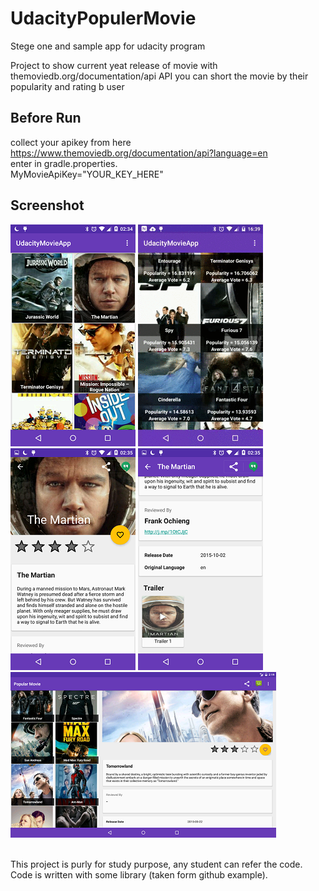 # UdacityPopulerMovie
Stege one and sample app for udacity program

Project to show current yeat release of movie with 
themoviedb.org/documentation/api API
you can short the movie by their popularity and rating b user

Before Run
------------------------
collect your apikey from here <href a>https://www.themoviedb.org/documentation/api?language=en</a>
<br>enter in gradle.properties.
<br>MyMovieApiKey="YOUR_KEY_HERE"

Screenshot
------------------------
![Screenshot](/screenshot_gif_demo/device-home.png "Sample demo of project")
![Demo](/screenshot_gif_demo/screen.gif "Sample demo of project")
<br>
![MobileDetailView](/screenshot_gif_demo/detail_page.png "Sample demo of project")
![MobileDetailView](/screenshot_gif_demo/detail_bottom.png "Sample demo of project")
<br>
![TabletView](/screenshot_gif_demo/home_tab.png "Sample demo of project")

<br>
This project is purly for study purpose, any student can refer the code.
Code is written with some library (taken form github example).
